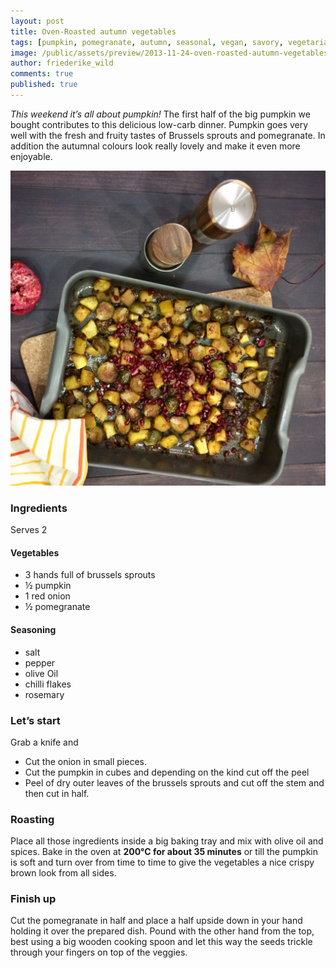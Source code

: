 ```yaml
---
layout: post
title: Oven-Roasted autumn vegetables
tags: [pumpkin, pomegranate, autumn, seasonal, vegan, savory, vegetarian]
image: /public/assets/preview/2013-11-24-oven-roasted-autumn-vegetables.jpg
author: friederike_wild
comments: true
published: true
---
```


*This weekend it’s all about pumpkin!* The first half of the big pumpkin we bought contributes to this delicious low-carb dinner. Pumpkin goes very well with the fresh and fruity tastes of Brussels sprouts and pomegranate. In addition the autumnal colours look really lovely and make it even more enjoyable.

<!--more-->

![The roasted vegetables](/public/assets/2013-11-24-oven-roasted-autumn-vegetables-result.jpg "The roasted vegetables")

### Ingredients

Serves 2

#### Vegetables
* 3 hands full of brussels sprouts
* ½ pumpkin
* 1 red onion
* ½ pomegranate

#### Seasoning
* salt
* pepper
* olive Oil
* chilli flakes
* rosemary

### Let’s start
Grab a knife and
* Cut the onion in small pieces.
* Cut the pumpkin in cubes and depending on the kind cut off the peel
* Peel of dry outer leaves of the brussels sprouts and cut off the stem and then cut in half.

### Roasting
Place all those ingredients inside a big baking tray and mix with olive oil and spices.
Bake in the oven at **200°C for about 35 minutes** or till the pumpkin is soft and turn over from time to time to give the vegetables a nice crispy brown look from all sides.

### Finish up
Cut the pomegranate in half and place a half upside down in your hand holding it over the prepared dish. 
Pound with the other hand from the top, best using a big wooden cooking spoon and let this way the seeds trickle through your fingers on top of the veggies.

